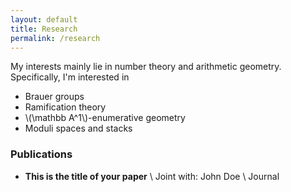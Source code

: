 ```yaml
---
layout: default
title: Research
permalink: /research
---
```


My interests mainly lie in number theory and arithmetic geometry. Specifically, I'm interested in

- Brauer groups
- Ramification theory
- \\(\mathbb A^1\\)-enumerative geometry
- Moduli spaces and stacks

### Publications
- **This is the title of your paper** \\
Joint with: John Doe  \\
Journal